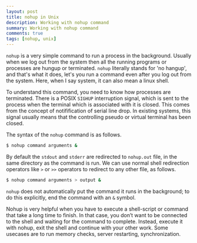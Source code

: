 ```yaml
---
layout: post
title: nohup in Unix
description: Working with nohup command
summary: Working with nohup command
comments: true
tags: [nohup, unix]
---
```


`nohup` is a very simple command to run a process in the background. Usually when we log out from the system then all the running programs or processes are hungup or terminated. `nohup` literally stands for 'no hangup', and that's what it does, let's you run a command even after you log out from the system. Here, when I say system, it can also mean a linux shell. 

To understand this command, you need to know how processes are terminated. There is a POSIX `SIGHUP` interruption signal, which is sent to the process when the terminal which is associated with it is closed. This comes from the concept of notifification of serial line drop. In existing systems, this signal usually means that the controlling pseudo or virtual terminal has been closed.

The syntax of the `nohup` command is as follows.
```bash
$ nohup command arguments &
```

By default the `stdout` and `stderr` are redirected to `nohup.out` file, in the same directory as the command is run. We can use normal shell redirection operators like `>` or `>>` operators to redirect to any other file, as follows.
```bash
$ nohup command arguments > output &
```

`nohup` does not automatically put the command it runs in the background; to do this explicitly, end the command with an `&` symbol.

Nohup is very helpful when you have to execute a shell-script or command that take a long time to finish. In that case, you don’t want to be connected to the shell and waiting for the command to complete. Instead, execute it with nohup, exit the shell and continue with your other work. Some usecases are to run memory checks, server restarting, synchronization.